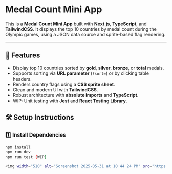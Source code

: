 # Medal Count Mini App

This is a **Medal Count Mini App** built with **Next.js**, **TypeScript**, and **TailwindCSS**. It displays the top 10 countries by medal count during the Olympic games, using a JSON data source and sprite-based flag rendering.

---

## 🚀 Features

- Display top 10 countries sorted by **gold**, **silver**, **bronze**, or **total** medals.
- Supports sorting via **URL parameter** (`?sort=`) or by clicking table headers.
- Renders country flags using a **CSS sprite sheet**.
- Clean and modern UI with **TailwindCSS**.
- Robust architecture with **absolute imports** and **TypeScript**.
- WIP: Unit testing with **Jest** and **React Testing Library**.

## 🛠️ Setup Instructions

### 1️⃣ Install Dependencies

```bash
npm install
npm run dev
npm run test (WIP)

<img width="510" alt="Screenshot 2025-05-31 at 10 44 24 PM" src="https://github.com/user-attachments/assets/b5374ffe-77a8-41a4-bf71-3afa1230578b" />

